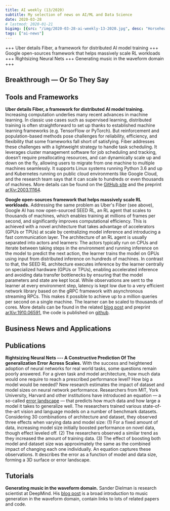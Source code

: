 ```yaml
---
title: AI weekly (13/2020)
subtitle: My selection of news on AI/ML and Data Science
date: 2020-03-28
# lastmod: 2020-01-21
bigimg: [{src: "/img/2020-03-28-ai-weekly-13-2020.jpg", desc: "Horsehead (Hubble Heritage)"}]
tags: ["ai-news"]
---
```



+++ Uber details Fiber, a framework for distributed AI model training +++ Google open-sources framework that helps massively scale RL workloads +++ Rightsizing Neural Nets +++ Generating music in the waveform domain +++


 
<!--more-->



## Breakthrough &mdash; Or So They Say

 
 


## Tools and Frameworks

**Uber details Fiber, a framework for distributed AI model training.** Increasing computation underlies many recent advances in machine learning.  In classic use cases such as supervised learning, distributed training is often straightforward to set up thanks to established machine learning frameworks (e.g. TensorFlow or PyTorch). But reinforcement and population-based methods pose challenges for reliability, efficiency, and flexibility that some frameworks fall short of satisfying. Fiber addresses these challenges with a lightweight strategy to handle task scheduling. It leverages cluster management software for job scheduling and tracking, doesn’t require preallocating resources, and can dynamically scale up and down on the fly, allowing users to migrate from one machine to multiple machines seamlessly. It supports Linux systems running Python 3.6 and up and Kubernetes running on public cloud environments like Google Cloud, and the research team says that it can scale to hundreds or even thousands of machines. More details can be found on the [GitHub site](https://uber.github.io/fiber/introduction/) and the preprint [arXiv:2003.11164](https://arxiv.org/abs/2003.11164).

**Google open-sources framework that helps massively scale RL workloads.** Addressing the same problem as Uber's Fiber (see above), Google AI has now open-sourced SEED RL, an RL agent that scales to thousands of machines, which enables training at millions of frames per second, and significantly improves computational efficiency. This is achieved with a novel architecture that takes advantage of accelerators (GPUs or TPUs) at scale by centralizing model inference and introducing a fast communication layer. The architecture of an RL agent is usually separated into actors and learners: The actors typically run on CPUs and iterate between taking steps in the environment and running inference on the model to predict the next action, the learner trains the model on GPUs using input from distributed inference on hundreds of machines. In contrast to that, the SEED RL architecture executes inference  by the learner centrally on specialized hardware (GPUs or TPUs), enabling accelerated inference and avoiding data transfer bottlenecks by ensuring that the model parameters and state are kept local. While observations are sent to the learner at every environment step, latency is kept low due to a very efficient network library based on the gRPC framework with asynchronous streaming RPCs. This makes it possible to achieve up to a million queries per second on a single machine. The learner can be scaled to thousands of cores. More details can be found in the related [blog post](https://ai.googleblog.com/2020/03/massively-scaling-reinforcement.html) and preprint [arXiv:1910.06591](https://arxiv.org/abs/1910.06591), the code is published on [github](https://github.com/google-research/seed_rl).





## Business News and Applications





## Publications
 

**Rightsizing Neural Nets --- A Constructive Prediction Of The
generalization Error Across Scales.** With the success and heightened adoption of neural networks for real world tasks, some questions remain poorly answered. For a given task and model architecture, how much data would one require to reach a prescribed performance level? How big a model would be needed? New research estimates the impact of dataset and model sizes on neural network performance. Researchers from MIT, York University, Harvard and other institutions have introduced an equation — a so-called [error landscape](https://openreview.net/pdf?id=ryenvpEKDr) — that predicts how much data and how large a model it takes to generalize well. The researchers trained various state-of-the-art vision and language models on a number of benchmark datasets. Considering 30 combinations of architecture and dataset, they observed three effects when varying data and model size: (1) For a fixed amount of data, increasing model size initially boosted performance on novel data, though effect leveled off. (2) The researchers observed a similar trend as they increased the amount of training data. (3) The effect of boosting both model and dataset size was approximately the same as the combined impact of changing each one individually. An equation captures these observations. It describes the error as a function of model and data size, forming a 3D surface or error landscape.



## Tutorials

**Generating music in the waveform domain.** Sander Dielman is research scientist at DeepMind. His [blog post](https://benanne.github.io/2020/03/24/audio-generation.html) is a broad introduction to music generation in the waveform domain, contain links to lots of related papers and code.



